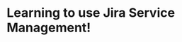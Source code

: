 <h1>Learning to use Jira Service Management!<h1>


</p>

<!--
 ```diff
- text in red
+ text in green
! text in orange
# text in gray
@@ text in purple (and bold)@@
```
--!>
